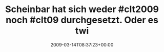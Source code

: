 ---
retweeted: false
source: <a href="http://twitter.com" rel="nofollow">Twitter Web Client</a>
entities:
  hashtags:
  - text: clt2009
    indices:
    - '25'
    - '33'
  - text: clt09
    indices:
    - '39'
    - '45'
  symbols: []
  user_mentions: []
  urls: []
display_text_range:
- '0'
- '99'
favorite_count: '0'
id_str: '1326333632'
truncated: false
retweet_count: '0'
id: '1326333632'
created_at: Sat Mar 14 08:37:23 +0000 2009
favorited: false
full_text: 'Scheinbar hat sich weder #clt2009 noch #clt09 durchgesetzt. Oder es twittert
  einfach keiner drüber.'
lang: de
tags:
- clt2009
- clt09
- pesos/twitter
date: '2009-03-14T08:37:23+00:00'
src: https://twitter.com/bascht/status/1326333632
original_url: https://twitter.com/bascht/status/1326333632
type: twitter_tweet
text: 'Scheinbar hat sich weder #clt2009 noch #clt09 durchgesetzt. Oder es twittert
  einfach keiner drüber.'
title: 'Scheinbar hat sich weder #clt2009 noch #clt09 durchgesetzt. Oder es twi'

---